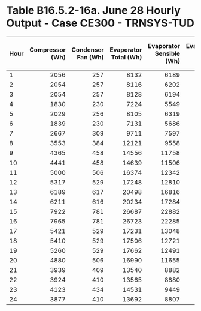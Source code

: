 # Table B16.5.2-16a. June 28 Hourly Output - Case CE300 - TRNSYS-TUD
| Hour | Compressor (Wh) | Condenser Fan (Wh) | Evaporator Total (Wh) | Evaporator Sensible (Wh) | Evaporator Latent (Wh) | Zone Humidity Ratio (kg/kg) |  COP2 | Outdoor Drybulb (C) | Entering Drybulb (C) | Entering Wetbulb (C) | Outdoor Humidity Ratio (kg/kg) | 
|:---- | ---------------:| ------------------:| ---------------------:| ------------------------:| ----------------------:| ---------------------------:| -----:| -------------------:| --------------------:| --------------------:| ------------------------------:| 
| 1    |            2056 |                257 |                  8132 |                     6189 |                   1942 |                      0.0091 | 3.517 |               18.05 |                23.41 |                16.96 |                         0.0113 | 
| 2    |            2054 |                257 |                  8116 |                     6202 |                   1914 |                      0.0090 | 3.513 |               18.05 |                23.37 |                16.90 |                         0.0113 | 
| 3    |            2054 |                257 |                  8128 |                     6194 |                   1934 |                      0.0091 | 3.517 |               18.05 |                23.38 |                16.94 |                         0.0113 | 
| 4    |            1830 |                230 |                  7224 |                     5549 |                   1676 |                      0.0090 | 3.507 |               17.80 |                23.37 |                16.86 |                         0.0111 | 
| 5    |            2029 |                256 |                  8105 |                     6319 |                   1786 |                      0.0088 | 3.546 |               17.50 |                23.35 |                16.70 |                         0.0106 | 
| 6    |            1839 |                230 |                  7131 |                     5686 |                   1445 |                      0.0087 | 3.447 |               18.30 |                23.42 |                16.57 |                         0.0106 | 
| 7    |            2667 |                309 |                  9711 |                     7597 |                   2114 |                      0.0092 | 3.263 |               22.20 |                24.04 |                17.32 |                         0.0121 | 
| 8    |            3553 |                384 |                 12121 |                     9558 |                   2563 |                      0.0095 | 3.079 |               26.10 |                24.57 |                17.79 |                         0.0122 | 
| 9    |            4365 |                458 |                 14556 |                    11758 |                   2798 |                      0.0097 | 3.018 |               28.05 |                25.09 |                17.97 |                         0.0115 | 
| 10   |            4441 |                458 |                 14639 |                    11506 |                   3133 |                      0.0101 | 2.988 |               28.90 |                25.28 |                18.40 |                         0.0124 | 
| 11   |            5000 |                506 |                 16374 |                    12342 |                   4032 |                      0.0104 | 2.974 |               30.00 |                25.36 |                18.82 |                         0.0138 | 
| 12   |            5317 |                529 |                 17248 |                    12810 |                   4438 |                      0.0107 | 2.950 |               30.85 |                25.59 |                19.12 |                         0.0140 | 
| 13   |            6189 |                617 |                 20498 |                    16816 |                   3682 |                      0.0101 | 3.012 |               30.85 |                26.53 |                18.84 |                         0.0123 | 
| 14   |            6211 |                616 |                 20234 |                    17284 |                   2951 |                      0.0098 | 2.964 |               31.40 |                26.56 |                18.55 |                         0.0115 | 
| 15   |            7922 |                781 |                 26687 |                    22882 |                   3805 |                      0.0096 | 3.066 |               31.95 |                26.78 |                18.55 |                         0.0121 | 
| 16   |            7965 |                781 |                 26723 |                    22285 |                   4438 |                      0.0097 | 3.055 |               32.20 |                26.56 |                18.67 |                         0.0133 | 
| 17   |            5421 |                529 |                 17231 |                    13048 |                   4183 |                      0.0108 | 2.896 |               31.95 |                26.20 |                19.40 |                         0.0145 | 
| 18   |            5410 |                529 |                 17506 |                    12721 |                   4785 |                      0.0112 | 2.947 |               31.40 |                26.23 |                19.77 |                         0.0152 | 
| 19   |            5260 |                529 |                 17662 |                    12491 |                   5171 |                      0.0111 | 3.051 |               29.70 |                25.70 |                19.58 |                         0.0151 | 
| 20   |            4880 |                506 |                 16990 |                    11655 |                   5335 |                      0.0110 | 3.154 |               27.75 |                25.17 |                19.37 |                         0.0157 | 
| 21   |            3939 |                409 |                 13540 |                     8882 |                   4658 |                      0.0111 | 3.114 |               27.20 |                24.65 |                19.44 |                         0.0169 | 
| 22   |            3924 |                410 |                 13565 |                     8880 |                   4684 |                      0.0112 | 3.130 |               26.95 |                24.74 |                19.48 |                         0.0169 | 
| 23   |            4123 |                434 |                 14531 |                     9449 |                   5082 |                      0.0112 | 3.189 |               26.40 |                24.67 |                19.47 |                         0.0169 | 
| 24   |            3877 |                410 |                 13692 |                     8807 |                   4885 |                      0.0113 | 3.194 |               26.10 |                24.73 |                19.57 |                         0.0171 | 



